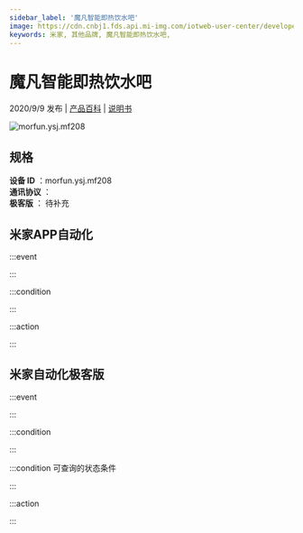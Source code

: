 ```yaml
---
sidebar_label: '魔凡智能即热饮水吧'
image: https://cdn.cnbj1.fds.api.mi-img.com/iotweb-user-center/developer_1679048937093I5MysBZk.png?GalaxyAccessKeyId=AKVGLQWBOVIRQ3XLEW&Expires=9223372036854775807&Signature=whINhli8CQ2rhjcgHMReaiPpzUY=
keywords: 米家, 其他品牌, 魔凡智能即热饮水吧, 
---
```

# 魔凡智能即热饮水吧

2020/9/9 发布 | [产品百科](https://home.mi.com/webapp/content/baike/product/index.html?model=morfun.ysj.mf208/) | [说明书](https://home.mi.com/views/introduction.html?model=morfun.ysj.mf208&region=cn)

![morfun.ysj.mf208](https://cdn.cnbj1.fds.api.mi-img.com/iotweb-user-center/developer_1679048937093I5MysBZk.png?GalaxyAccessKeyId=AKVGLQWBOVIRQ3XLEW&Expires=9223372036854775807&Signature=whINhli8CQ2rhjcgHMReaiPpzUY=)

## 规格  
> 
**设备 ID** ：morfun.ysj.mf208  
**通讯协议** ：  
**极客版**  ： 待补充 


## 米家APP自动化  

:::event  

:::

:::condition  

:::

:::action   

:::

## 米家自动化极客版  

:::event  

:::

:::condition  

:::

:::condition 可查询的状态条件  

:::

:::action  

:::

        
